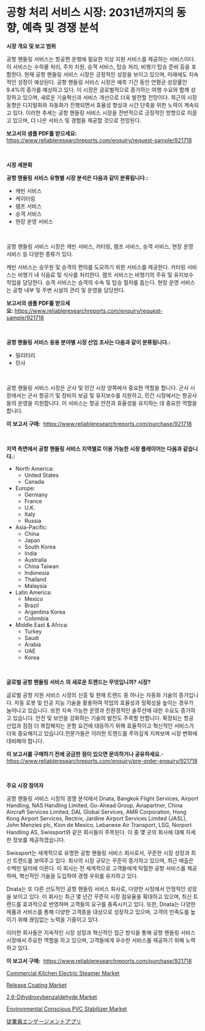 <p><h1>공항 처리 서비스 시장: 2031년까지의 동향, 예측 및 경쟁 분석</h1></p><p><strong>시장 개요 및 보고 범위</strong></p>
<p><p>공항 핸들링 서비스는 항공편 운행에 필요한 지상 지원 서비스를 제공하는 서비스이다. 이 서비스는 수하물 처리, 주차 지원, 승객 서비스, 탑승 처리, 비행기 탑승 준비 등을 포함한다. 현재 공항 핸들링 서비스 시장은 긍정적인 성장을 보이고 있으며, 미래에도 지속적인 성장이 예상된다. 공항 핸들링 서비스 시장은 예측 기간 동안 연평균 성장률인 9.4%의 증가를 예상하고 있다. 이 시장은 글로벌적으로 증가하는 여행 수요와 함께 성장하고 있으며, 새로운 기술혁신과 서비스 개선으로 더욱 발전할 전망이다. 최근의 시장 동향은 디지털화와 자동화가 진행되면서 효율성 향상과 시간 단축을 위한 노력이 계속되고 있다. 이러한 추세는 공항 핸들링 서비스 시장을 전반적으로 긍정적인 방향으로 이끌고 있으며, 더 나은 서비스 및 경험을 제공할 것으로 전망된다.</p></p>
<p><strong>보고서의 샘플 PDF를 받으세요:</strong> <a href="https://www.reliableresearchreports.com/enquiry/request-sample/921718">https://www.reliableresearchreports.com/enquiry/request-sample/921718</a></p>
<p>&nbsp;</p>
<p><strong>시장 세분화</strong></p>
<p><strong>공항 핸들링 서비스 유형별 시장 분석은 다음과 같이 분류됩니다.:</strong></p>
<p><ul><li>캐빈 서비스</li><li>케이터링</li><li>램프 서비스</li><li>승객 서비스</li><li>현장 운영 서비스</li></ul></p>
<p>&nbsp;</p>
<p><p>공항 핸들링 서비스 시장은 캐빈 서비스, 카터링, 램프 서비스, 승객 서비스, 현장 운영 서비스 등 다양한 종류가 있다. </p><p>캐빈 서비스는 승무원 및 승객의 편의를 도모하기 위한 서비스를 제공한다. 카터링 서비스는 비행기 내 식음료 및 식사를 처리한다. 램프 서비스는 비행기의 주유 및 유지보수 작업을 담당한다. 승객 서비스는 승객의 수속 및 탑승 절차를 돕는다. 현장 운영 서비스는 공항 내부 및 주변 시설의 관리 및 운영을 담당한다.</p></p>
<p><strong>보고서의 샘플 PDF를 받으세요:</strong>&nbsp;<a href="https://www.reliableresearchreports.com/enquiry/request-sample/921718">https://www.reliableresearchreports.com/enquiry/request-sample/921718</a></p>
<p>&nbsp;</p>
<p><strong> 공항 핸들링 서비스 응용 분야별 시장 산업 조사는 다음과 같이 분류됩니다.:</strong></p>
<p><ul><li>밀리터리</li><li>민사</li></ul></p>
<p>&nbsp;</p>
<p><p>공항 핸들링 서비스 시장은 군사 및 민간 시장 양쪽에서 중요한 역할을 합니다. 군사 시장에서는 군사 항공기 및 장비의 보급 및 유지보수를 지원하고, 민간 시장에서는 항공사들의 운영을 지원합니다. 이 서비스는 항공 안전과 효율성을 유지하는 데 중요한 역할을 합니다.</p></p>
<p><strong>이 보고서 구매:</strong>&nbsp; <a href="https://www.reliableresearchreports.com/purchase/921718">https://www.reliableresearchreports.com/purchase/921718</a></p>
<p>&nbsp;</p>
<p><strong>지역 측면에서 공항 핸들링 서비스 지역별로 이용 가능한 시장 플레이어는 다음과 같습니다.:</strong></p>
<p><ul>
    <li>
        North America:
        <ul>
            <li>United States</li>
            <li>Canada</li>
        </ul>
    </li>
    <li>
        Europe:
        <ul>
            <li>Germany</li>
            <li>France</li>
            <li>U.K.</li>
            <li>Italy</li>
            <li>Russia</li>
        </ul>
    </li>
    <li>
        Asia-Pacific:
        <ul>
            <li>China</li>
            <li>Japan</li>
            <li>South Korea</li>
            <li>India</li>
            <li>Australia</li>
            <li>China Taiwan</li>
            <li>Indonesia</li>
            <li>Thailand</li>
            <li>Malaysia</li>
        </ul>
    </li>
    <li>
        Latin America:
        <ul>
            <li>Mexico</li>
            <li>Brazil</li>
            <li>Argentina Korea</li>
            <li>Colombia</li>
        </ul>
    </li>
    <li>
        Middle East & Africa:
        <ul>
            <li>Turkey</li>
            <li>Saudi</li>
            <li>Arabia</li>
            <li>UAE</li>
            <li>Korea</li>
        </ul>
    </li>
    </ul></p>
<p>&nbsp;</p>
<p><strong>글로벌 공항 핸들링 서비스 의 새로운 트렌드는 무엇입니까? 시장?</strong></p>
<p><p>글로벌 공항 지원 서비스 시장의 신흥 및 현재 트렌드 중 하나는 자동화 기술의 증가입니다. 자동 로봇 및 인공 지능 기술을 활용하여 작업의 효율성과 정확성을 높이는 경우가 늘어나고 있습니다. 또한 지속 가능한 운영과 친환경적인 솔루션에 대한 수요도 증가하고 있습니다. 안전 및 보안을 강화하는 기술의 발전도 주목할 만합니다. 확장되는 항공 산업과 점점 더 복잡해지는 운항 요건에 대응하기 위해 효율적이고 혁신적인 서비스가 더욱 중요해지고 있습니다.전문가들은 이러한 트렌드를 주의깊게 지켜보며 시장 변화에 대비해야 합니다.</p></p>
<p><strong>이 보고서를 구매하기 전에 궁금한 점이 있으면 문의하거나 공유하세요.</strong>- <a href="https://www.reliableresearchreports.com/enquiry/pre-order-enquiry/921718">https://www.reliableresearchreports.com/enquiry/pre-order-enquiry/921718</a></p>
<p>&nbsp;</p>
<p><strong>주요 시장 참여자</strong></p>
<p><p>공항 핸들링 서비스 시장의 경쟁 분석에서 Dnata, Bangkok Flight Services, Airport Handling, NAS Handling Limited, Go-Ahead Group, Aviapartner, China Aircraft Services Limited, DAL Global Services, AMR Corporation, Hong Kong Airport Services, Rectrix, Jardine Airport Services Limited (JASL), John Menzies plc, Kion de Mexico, Lebanese Air Transport, LSG, Norport Handling AS, Swissport와 같은 회사들이 주목된다. 이 중 몇 곳의 회사에 대해 자세한 정보를 제공하겠습니다.</p><p>Swissport는 세계적으로 유명한 공항 핸들링 서비스 회사로서, 꾸준한 시장 성장과 최신 트렌드를 보여주고 있다. 회사의 시장 규모는 꾸준히 증가하고 있으며, 최근 매출은 수백만 달러에 이른다. 이 회사는 전 세계적으로 고객들에게 탁월한 공항 서비스를 제공하며, 혁신적인 기술을 도입하여 경쟁 우위를 유지하고 있다.</p><p>Dnata는 또 다른 선도적인 공항 핸들링 서비스 회사로, 다양한 시장에서 안정적인 성장을 보이고 있다. 이 회사는 최근 몇 년간 꾸준히 시장 점유율을 확대하고 있으며, 최신 트렌드를 효과적으로 반영하며 고객들의 요구를 충족시키고 있다. 또한, Dnata는 다양한 제품과 서비스를 통해 다양한 고객층을 대상으로 성장하고 있으며, 고객의 만족도를 높이기 위해 끊임없는 노력을 기울이고 있다.</p><p>이러한 회사들은 지속적인 시장 성장과 혁신적인 접근 방식을 통해 공항 핸들링 서비스 시장에서 주요한 역할을 하고 있으며, 고객들에게 우수한 서비스를 제공하기 위해 노력하고 있다.</p></p>
<p><strong>이 보고서 구매:</strong>&nbsp;&nbsp;<a href="https://www.reliableresearchreports.com/purchase/921718">https://www.reliableresearchreports.com/purchase/921718</a></p>
<p><p><a href="https://issuu.com/reportprime-2/docs/commercial-kitchen-electric-steamer-market-size-20">Commercial Kitchen Electric Steamer Market</a></p><p><a href="https://github.com/Airanohannonzb68e5pb53oc1/Market-Research-Report-List-1/blob/main/release-coating-market.md">Release Coating Market</a></p><p><a href="https://github.com/fiixsa/Market-Research-Report-List-1/blob/main/26-dihydroxybenzaldehyde-market.md">2,6-Dihydroxybenzaldehyde Market</a></p><p><a href="https://issuu.com/reportprime-2/docs/environmental-conscious-pvc-stabilizer-market-size">Environmental Conscious PVC Stabilizer Market</a></p><p><a href="https://github.com/mohamedbakry57/Market-Research-Report-List-2/blob/main/6119452182289.md">従業員エンゲージメントアプリ</a></p></p>
